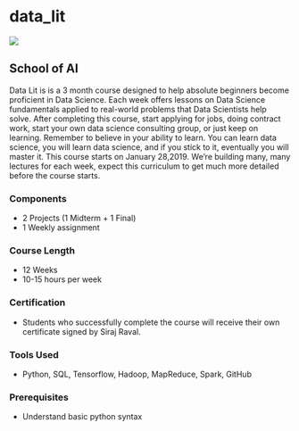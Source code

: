 # data_lit
![](images/dta.png)

## School of AI

Data Lit is is a 3 month course designed to help absolute beginners become proficient in Data Science. Each week offers lessons on Data Science fundamentals applied to real-world problems that Data Scientists help solve. After completing this course, start applying for jobs, doing contract work, start your own data science consulting group, or just keep on learning. Remember to believe in your ability to learn. You can learn data science, you will learn data science, and if you stick to it, eventually you will master it. This course starts on January 28,2019.  We’re building many, many lectures for each week, expect this curriculum to get much more detailed before the course starts.

### Components
* 2 Projects (1 Midterm + 1 Final)
* 1 Weekly assignment
### Course Length
* 12 Weeks
* 10-15 hours per week
### Certification
* Students who successfully complete the course will receive their own certificate signed by Siraj Raval.
### Tools Used
* Python, SQL, Tensorflow, Hadoop, MapReduce, Spark, GitHub
### Prerequisites 
* Understand basic python syntax

